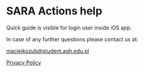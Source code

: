 # SARA Actions help

Quick guide is visible for login user inside iOS app.

In case of any further questions please contact us at:

maciejkozub@student.agh.edu.pl


[Privacy Policy](https://sara-panel.herokuapp.com/policy)
